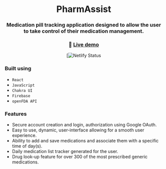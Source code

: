 <div align="center">

# PharmAssist

### Medication pill tracking application designed to allow the user to take control of their medication management. 

### 🔗 [**Live demo**]()

[![Netlify Status]()

</div>

### Built using

- `React`
- `JavaScript`
- `Chakra UI`
- `Firebase`
- `openFDA API`

### Features

- Secure account creation and login, authorization using Google OAuth.
- Easy to use, dynamic, user-interface allowing for a smooth user experience.
- Ability to add and save medications and associate them with a specific time of day(s).
- Daily medication list tracker generated for the user.
- Drug look-up feature for over 300 of the most prescribed generic medications. 
